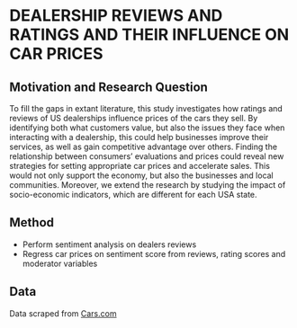 # DEALERSHIP REVIEWS AND RATINGS AND THEIR INFLUENCE ON CAR PRICES

## Motivation and Research Question
To fill the gaps in extant literature, this study investigates how ratings and reviews of US dealerships influence prices of the cars they sell. By identifying both what customers value, but also the issues they face when interacting with a dealership, this could help businesses improve their services, as well as gain competitive advantage over others. Finding the relationship between consumers’ evaluations and prices could reveal new strategies for setting appropriate car prices and accelerate sales. This would not only support the economy, but also the businesses and local communities. Moreover, we extend the research by studying the impact of socio-economic indicators, which are different for each USA state.

## Method
- Perform sentiment analysis on dealers reviews 
- Regress car prices on sentiment score from reviews, rating scores and moderator variables

## Data
Data scraped from [Cars.com](https://www.cars.com/dealers/buy/)
